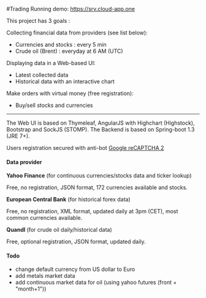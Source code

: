 #Trading
Running demo: 
<https://srv.cloud-app.one>

This project has 3 goals : 

Collecting financial data from providers (see list below): 
* Currencies and stocks : every 5 min 
* Crude oil (Brent) : everyday at 6 AM (UTC)

Displaying data in a Web-based UI: 
* Latest collected data
* Historical data with an interactive chart

Make orders with virtual money (free registration):
* Buy/sell stocks and currencies

------------------------------------------------------------

The Web UI is based on Thymeleaf, AngularJS with Highchart (Highstock), Bootstrap and SockJS (STOMP). 
The Backend is based on Spring-boot 1.3 (JRE 7+).

Users registration secured with anti-bot [Google reCAPTCHA 2](https://www.google.com/recaptcha/intro/index.html)

#### Data provider

**Yahoo Finance** (for continuous currencies/stocks data and ticker lookup)

Free, no registration, JSON format, 172 currencies available and stocks.

**European Central Bank** (for historical forex data)

Free, no registration, XML format, updated daily at 3pm (CET), most common currencies available.

**Quandl** (for crude oil daily/historical data)

Free, optional registration, JSON format, updated daily.

#### Todo
* change default currency from US dollar to Euro
* add metals market data
* add continuous market data for oil (using yahoo futures (front + "month+1"))
